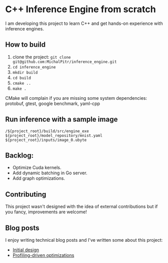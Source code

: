 # C++ Inference Engine from scratch

I am developing this project to learn C++ and get hands-on experience with inference engines.

## How to build

1. clone the project: `git clone git@github.com:MichalPitr/inference_engine.git`
2. `cd inference_engine`
3. `mkdir build`
4. `cd build`
5. `cmake ..`
6. `make .`

CMake will complain if you are missing some system dependencies: protobuf, gtest, google benchmark, yaml-cpp

## Run inference with a sample image

`/${project_root}/build/src/engine_exe ${project_root}/model_repository/mnist.yaml ${project_root}/inputs/image_0.ubyte`

## Backlog:

* Optimize Cuda kernels.
* Add dynamic batching in Go server.
* Add graph optimizations.

## Contributing

This project wasn't designed with the idea of external contributions but if you fancy, improvements are welcome!

## Blog posts

I enjoy writing technical blog posts and I've written some about this project:

* [Initial design](https://michalpitr.substack.com/p/build-your-own-inference-engine-from)
* [Profiling-driven optimizations](https://michalpitr.substack.com/p/inference-engine-optimizing-performance)
